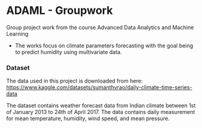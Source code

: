 # ADAML - Groupwork
Group project work from the course Advanced Data Analytics and Machine Learning
- The works focus on climate parameters forecasting with the goal being to predict humidity using multivariate data.


### Dataset 
The data used in this project is downloaded from here: https://www.kaggle.com/datasets/sumanthvrao/daily-climate-time-series-data

The dataset contains weather forecast data from Indian climate between 1st of January 2013 to 24th of April 2017. The data contains daily measurement for mean temperature, humidity, wind speed, and mean pressure.